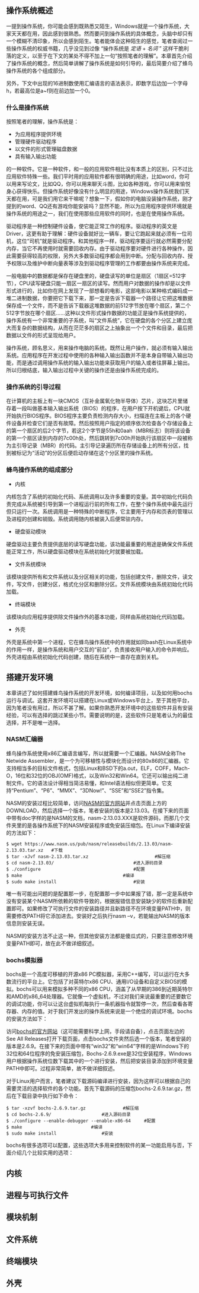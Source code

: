 ## 操作系统概述
一提到操作系统，你可能会感到既熟悉又陌生，Windows就是一个操作系统，大家天天都在用，因此感到很熟悉。然而要问到操作系统的具体概念，头脑中却只有一个模糊不清印象，所以会感到陌生。笔者能体会这种陌生的感觉，笔者查阅过一些操作系统的权威书籍，几乎没见到过像 “操作系统是 *定语* + *名词* ” 这样干脆利落的定义，以至于在下文的某处不得不加上一句“按照笔者的理解”。本章首先介绍了操作系统的概念，然后简单讲解了操作系统是如何引导的，最后简要介绍了蜂鸟操作系统的各个组成部分。

另外，下文中出现的16进制数使用汇编语言的语法表示，即数字后边加一个字母h，若最高位是a~f则在前边加一个0。

### 什么是操作系统
按照笔者的理解，操作系统是：
* 为应用程序提供环境
* 管理硬件驱动程序
* 以文件的形式管理磁盘数据
* 具有输入输出功能

的一种软件。它是一种软件，和一般的应用软件相比没有本质上的区别，只不过比应用软件特殊一些。我们平时用的应用软件都有很明确的用途，比如word，你可以用来写论文，比如QQ，你可以用来聊天斗图，比如各种游戏，你可以用来愉悦身心获得快乐。但操作系统好像没有什么明显的用途，Windows操作系统我们天天都在用，可是我们用它来干嘛呢？想象一下，假如你的电脑没装操作系统，刚才提到的word、QQ还有游戏你能安装吗？显然不能，所以为应用程序提供环境就是操作系统的用途之一，我们在使用那些应用软件的同时，也是在使用操作系统。

驱动程序是一种控制硬件设备，使它能正常工作的程序。驱动程序的英文是Driver，这更有助于理解：硬件设备就好比一辆车，要让它跑起来就必须有一位司机，这位“司机”就是驱动程序。和其他程序一样，驱动程序要运行就必然需要分配内存，当它不再使用时就需要回收内存。由于驱动程序要对硬件进行各种操作，因此需要获得较高的权限，另外大多数驱动程序都会用到中断。分配与回收内存、授予权限以及维护中断向量表等涉及到驱动程序管理的工作都要由操作系统来完成。

一般电脑中的数据都是保存在硬盘里的，硬盘读写的单位是扇区（1扇区=512字节），CPU读写硬盘只能一扇区一扇区的读写。然而用户对数据的操作却是以文件形式进行的，比如你在网上发现了一部想看的电影，这部电影以某种格式编码成一堆二进制数据，你要把它下载下来，那一定是告诉下载器一个路径让它把这堆数据保存成一个文件，而不是告诉下载器这堆数据的前512字节放在哪个扇区，第二个512字节放在哪个扇区……这种以文件形式操作数据的功能正是操作系统提供的，操作系统有一个非常重要的子系统，叫“文件系统”，它在硬盘的各个分区上建立庞大而复杂的数据结构，从而在茫茫多的扇区之上抽象出一个个文件和目录，最后把数据以文件的形式呈现给用户。

操作系统，顾名思义，用来操作电脑的系统。既然让用户操作，就必须有输入输出系统。应用程序在开发过程中使用的各种输入输出函数并不是本身自带输入输出功能，而是通过调用操作系统的输入输出功能来获取用户的输入或者往屏幕上输出。所以归根结底，输入输出过程中关键的操作还是由操作系统完成的。

### 操作系统的引导过程
在计算机的主板上有一块CMOS（互补金属氧化物半导体）芯片，这块芯片里储存着一段叫做基本输入输出系统（BIOS）的程序，在用户按下开机键后，CPU就开始执行BIOS程序。BIOS程序主要负责检测内存大小，扫描连在主板上的各个硬件设备并检查它们是否有故障。然后按照用户指定的顺序依次检查各个存储设备上的第一个扇区的后2个字节，若这2个字节是55h和0aah（MBR标志）则将该设备的第一个扇区读到内存的7c00h处，然后跳转到7c00h开始执行该扇区中一段被称为主引导记录（MBR）的代码。主引导记录遍历所在存储设备上的所有分区，找到被标记为“活动”的分区后便启动存储在这个分区里的操作系统。

### 蜂鸟操作系统的组成部分
* 内核

内核包含了系统的初始化代码、系统调用以及许多重要的变量。其中初始化代码负责完成从系统被引导到第一个进程运行前的所有工作，在整个操作系统中最先运行但只运行一次。系统调用是一种特殊的中断程序，它主要用于内存和页表的管理以及进程的创建和销毁。系统调用随内核被装入后便常驻内存。

* 硬盘驱动模块

硬盘驱动主要负责提供底层的读写硬盘功能，该功能最重要的用途是确保文件系统能正常工作，所以硬盘驱动模块在系统初始化时就要被加载。

* 文件系统模块

该模块提供所有和文件系统以及分区相关的功能，包括创建文件，删除文件，读文件，写文件，创建分区，格式化分区和删除分区。文件系统模块由系统初始化代码加载。

* 终端模块

该模块向应用程序提供除文件操作外的基本功能，同样由系统初始化代码加载。

* 外壳

外壳是系统中第一个进程，它在蜂鸟操作系统中的作用就如同bash在Linux系统中的作用一样，是操作系统和用户交互的“前台”，负责接收用户输入的命令并响应。外壳进程由系统初始化代码创建，随后在系统中一直存在直到关机。

## 搭建开发环境
本章讲述了如何搭建蜂鸟操作系统的开发环境，如何编译项目，以及如何用bochs运行与调试。这套开发环境可以搭建在Linux或Windows平台上，至于其他平台，因为笔者没有用过，所以不甚了解。如果你熟悉开发环境中的这些软件并且有安装经验，可以有选择的跳过某些小节。需要说明的是，这些软件只是笔者认为的最佳选择，并不是唯一选择。

### NASM汇编器
蜂鸟操作系统使用x86汇编语言编写，所以就需要一个汇编器。NASM全称The Netwide Assembler，是一个为可移植性与模块化而设计的80x86的汇编器。它支持相当多的目标文件格式，包括Linux和BSD下的a.out，ELF，COFF，Mach-O，16位和32位的OBJ(OMF)格式，以及Win32和Win64。它还可以输出纯二进制文件。它的语法设计得相当简洁易懂，和Intel语法相似但更简单。它支持“Pentium”、“P6”、“MMX”、“3DNow!”、“SSE”和“SSE2”指令集。

NASM的安装过程比较简单，访问[NASM的官方网站](https://www.nasm.us)并点击页面上方的DOWNLOAD，然后选择一个版本，笔者安装的版本是2.13.03。在接下来的页面中带有doc字样的是NASM的文档，nasm-2.13.03.XXX是软件源码，而那几个文件夹里的是各操作系统下的NASM安装程序或免安装压缩包。在Linux下编译安装的方法如下：

```
$ wget https://www.nasm.us/pub/nasm/releasebuilds/2.13.03/nasm-2.13.03.tar.xz	#下载
$ tar -xJvf nasm-2.13.03.tar.xz							#解压缩
$ cd nasm-2.13.03/								#进入源码目录
$ ./configure									#配置
$ make										#编译
$ sudo make install								#安装
```

唯一有可能出问题的是配置那一步，在配置那一步中如果报了错，那一定是系统中没有安装某个NASM所依赖的软件导致的，根据报错信息安装缺少的软件后重新配置即可。如果修改了可执行文件的安装路径并且新路径不在环境变量PATH中，则需要修改PATH将它添加进去。安装好之后执行nasm –v，若能输出NASM的版本信息则安装无误。

NASM的安装方法不止这一种，但其他安装方法都是傻瓜式的，只要注意修改环境变量PATH即可，故在此不做详细叙述。

### bochs模拟器
bochs是一个高度可移植的开源x86 PC模拟器，采用C++编写，可以运行在大多数流行的平台上。它包括了对英特尔x86 CPU、通用I/O设备和自定义BIOS的模拟。bochs可以用来模拟多种不同的x86 CPU，涵盖了从早期的386到近期英特尔和AMD的x86_64处理器。它就像一个虚拟机，不过对我们来说最重要的还要数它的调试功能，你可以让这台虚拟机每执行一条机器指令就暂停一次，然后查看各寄存器、内存的值。对于我们开发出的操作系统来说是一个绝佳的调试环境。bochs的安装方法如下：

访问[bochs的官方网站](http://bochs.sourceforge.net)（这可能需要科学上网，手段请自备），点击页面左边的See All Releases打开下载页面，点击bochs文件夹然后选一个版本，笔者安装的版本是2.6.9。在接下来的页面中带有“win32”和“win64”字样的是Windows下的32位和64位程序的免安装压缩包，Bochs-2.6.9.exe是32位安装程序，Windows用户根据操作系统位数下载其中的一个进行安装，然后把安装目录添加到环境变量PATH中即可。过程非常简单，故不做详细叙述。

对于Linux用户而言，笔者建议下载源码编译进行安装，因为这样可以根据自己的需要灵活的选择软件的各个功能。首先下载源码的压缩包bochs-2.6.9.tar.gz，然后在下载目录中执行如下命令：

```
$ tar -xzvf bochs-2.6.9.tar.gz				#解压缩
$ cd bochs-2.6.9/					#进入源码目录
$ ./configure --enable-debugger --enable-x86-64		#配置
$ make							#编译
$ sudo make install					#安装
```

bochs有很多选项可以配置，这些选项大多用来控制软件的某一功能启用与否，下面介绍几个比较实用的选项：

## 内核

## 进程与可执行文件

## 模块机制

## 文件系统

## 终端模块

## 外壳
